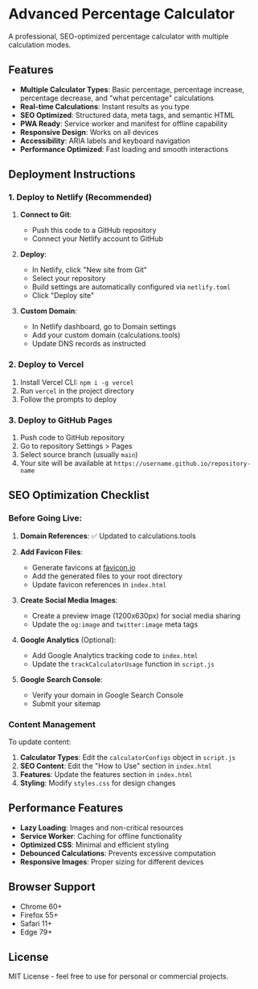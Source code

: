 
# Advanced Percentage Calculator

A professional, SEO-optimized percentage calculator with multiple calculation modes.

## Features

- **Multiple Calculator Types**: Basic percentage, percentage increase, percentage decrease, and "what percentage" calculations
- **Real-time Calculations**: Instant results as you type
- **SEO Optimized**: Structured data, meta tags, and semantic HTML
- **PWA Ready**: Service worker and manifest for offline capability
- **Responsive Design**: Works on all devices
- **Accessibility**: ARIA labels and keyboard navigation
- **Performance Optimized**: Fast loading and smooth interactions

## Deployment Instructions

### 1. Deploy to Netlify (Recommended)

1. **Connect to Git**: 
   - Push this code to a GitHub repository
   - Connect your Netlify account to GitHub

2. **Deploy**:
   - In Netlify, click "New site from Git"
   - Select your repository
   - Build settings are automatically configured via `netlify.toml`
   - Click "Deploy site"

3. **Custom Domain**:
   - In Netlify dashboard, go to Domain settings
   - Add your custom domain (calculations.tools)
   - Update DNS records as instructed

### 2. Deploy to Vercel

1. Install Vercel CLI: `npm i -g vercel`
2. Run `vercel` in the project directory
3. Follow the prompts to deploy

### 3. Deploy to GitHub Pages

1. Push code to GitHub repository
2. Go to repository Settings > Pages
3. Select source branch (usually `main`)
4. Your site will be available at `https://username.github.io/repository-name`

## SEO Optimization Checklist

### Before Going Live:

1. **Domain References**: ✅ Updated to calculations.tools

2. **Add Favicon Files**:
   - Generate favicons at [favicon.io](https://favicon.io)
   - Add the generated files to your root directory
   - Update favicon references in `index.html`

3. **Create Social Media Images**:
   - Create a preview image (1200x630px) for social media sharing
   - Update the `og:image` and `twitter:image` meta tags

4. **Google Analytics** (Optional):
   - Add Google Analytics tracking code to `index.html`
   - Update the `trackCalculatorUsage` function in `script.js`

5. **Google Search Console**:
   - Verify your domain in Google Search Console
   - Submit your sitemap

### Content Management

To update content:

1. **Calculator Types**: Edit the `calculatorConfigs` object in `script.js`
2. **SEO Content**: Edit the "How to Use" section in `index.html`
3. **Features**: Update the features section in `index.html`
4. **Styling**: Modify `styles.css` for design changes

## Performance Features

- **Lazy Loading**: Images and non-critical resources
- **Service Worker**: Caching for offline functionality
- **Optimized CSS**: Minimal and efficient styling
- **Debounced Calculations**: Prevents excessive computation
- **Responsive Images**: Proper sizing for different devices

## Browser Support

- Chrome 60+
- Firefox 55+
- Safari 11+
- Edge 79+

## License

MIT License - feel free to use for personal or commercial projects.
